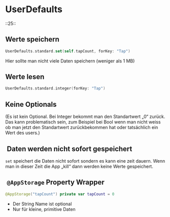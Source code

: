 # UserDefaults
::25::

## Werte speichern

```swift
UserDefaults.standard.set(self.tapCount, forKey: "Tap")
```
Hier sollte man nicht viele Daten speichern (weniger als 1 MB)

## Werte lesen

```swift
UserDefaults.standard.integer(forKey: "Tap")
```

## Keine Optionals

(Es ist kein Optional. Bei Integer bekommt man den Standartwert „0“ zurück. Das kann problematisch sein, zum Beispiel bei Bool wenn man nicht weiss ob man jetzt den Standartwert zurückbekommen hat oder tatsächlich ein Wert des users.)

##  Daten werden nicht sofort gespeichert

`set` speichert die Daten nicht sofort sondern es kann eine zeit dauern. Wenn man in dieser Zeit die App „kill“ dann werden keine Werte gespeichert.

##  `@AppStorage` Property Wrapper

```swift
@AppStorage("tapCount") private var tapCount = 0
```
- Der String Name ist optional
- Nur für kleine, primitive Daten

